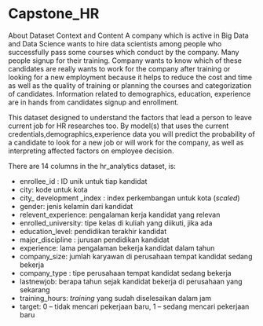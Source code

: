# Capstone_HR
About Dataset
Context and Content
A company which is active in Big Data and Data Science wants to hire data scientists among people who successfully pass some courses which conduct by the company. Many people signup for their training. Company wants to know which of these candidates are really wants to work for the company after training or looking for a new employment because it helps to reduce the cost and time as well as the quality of training or planning the courses and categorization of candidates. Information related to demographics, education, experience are in hands from candidates signup and enrollment.

This dataset designed to understand the factors that lead a person to leave current job for HR researches too. By model(s) that uses the current credentials,demographics,experience data you will predict the probability of a candidate to look for a new job or will work for the company, as well as interpreting affected factors on employee decision.

There are 14 columns in the hr_analytics dataset, is: 

* enrollee_id : ID unik untuk tiap kandidat
* city: kode untuk kota
* city_ development _index : index perkembangan untuk kota (*scaled*)
* gender: jenis kelamin dari kandidat
* relevent_experience: pengalaman kerja kandidat yang relevan
* enrolled_university: tipe kelas di kuliah yang diikuti, jika ada
* education_level: pendidikan terakhir kandidat
* major_discipline : jurusan pendidikan kandidat
* experience: lama pengalaman bekerja kandidat dalam tahun
* company_size: jumlah karyawan di perusahaan tempat kandidat sedang bekerja
* company_type : tipe perusahaan tempat kandidat sedang bekerja
* lastnewjob: berapa tahun sejak kandidat bekerja di perusahaan yang sekarang
* training_hours: *training* yang sudah diselesaikan dalam jam
* target: 0 – tidak mencari pekerjaan baru, 1 – sedang mencari pekerjaan baru  
